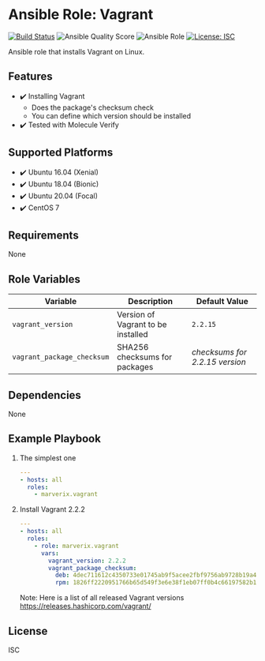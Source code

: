 # Ansible Role: Vagrant

[![Build Status](https://travis-ci.com/marverix/ansible-role-vagrant.svg?branch=master)](https://travis-ci.com/marverix/ansible-role-vagrant)
![Ansible Quality Score](https://img.shields.io/ansible/quality/48205)
![Ansible Role](https://img.shields.io/ansible/role/48205)
[![License: ISC](https://img.shields.io/badge/License-ISC-blue.svg)](LICENSE)

Ansible role that installs Vagrant on Linux.

## Features

- ✔️ Installing Vagrant
  - Does the package's checksum check
  - You can define which version should be installed
- ✔️ Tested with Molecule Verify

## Supported Platforms

- ✔️ Ubuntu 16.04 (Xenial)
- ✔️ Ubuntu 18.04 (Bionic)
- ✔️ Ubuntu 20.04 (Focal)
- ✔️ CentOS 7

## Requirements

None

## Role Variables

Variable | Description | Default Value
--- | --- | ---
`vagrant_version` | Version of Vagrant to be installed | `2.2.15`
`vagrant_package_checksum` | SHA256 checksums for packages | *checksums for 2.2.15 version*

## Dependencies

None

## Example Playbook

1. The simplest one

    ```yml
    ---
    - hosts: all
      roles:
        - marverix.vagrant
    ```

1. Install Vagrant 2.2.2

    ```yml
    ---
    - hosts: all
      roles:
        - role: marverix.vagrant
          vars:
            vagrant_version: 2.2.2
            vagrant_package_checksum:
              deb: 4dec711612c4350733e01745ab9f5acee2fbf9756ab9728b19a4664cae5c275d
              rpm: 1826ff2220951766b65d549f3e6e38f1eb07ff0b4c66197582b1ce62f9104035
    ```

    Note: Here is a list of all released Vagrant versions https://releases.hashicorp.com/vagrant/

## License

ISC
